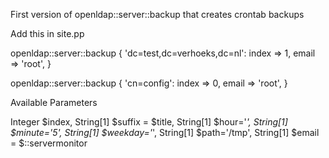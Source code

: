 First version of openldap::server::backup that creates crontab backups

Add this in site.pp

openldap::server::backup { 'dc=test,dc=verhoeks,dc=nl':
    index => 1,
    email => 'root',
}

openldap::server::backup { 'cn=config':
     index  => 0,
     email => 'root',
 }

 
 Available Parameters
 
 Integer $index, 
	String[1] $suffix = $title,
	String[1] $hour='*',
	String[1] $minute='5',
	String[1] $weekday='*',
	String[1] $path='/tmp',
	String[1] $email = $::servermonitor
